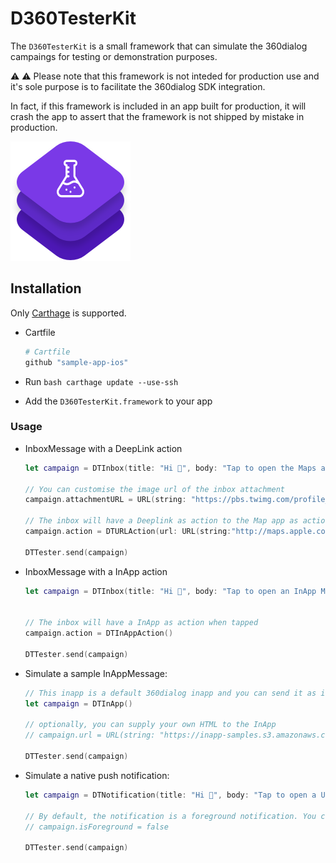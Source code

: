 
# D360TesterKit

The `D360TesterKit` is a small framework that can simulate the 360dialog campaings for testing or demonstration purposes. 

⚠️ ⚠️ Please note that this framework is not inteded for production use and it's sole purpose is to facilitate the 360dialog SDK integration. 

In fact, if this framework is included in an app built for production, it will crash the app to assert that the framework is not shipped by mistake in production.

![](logo.png)


## Installation

Only [Carthage](https://github.com/Carthage/Carthage) is supported.

- Cartfile

	```bash
	# Cartfile
	github "sample-app-ios"
	```

- Run  `bash carthage update --use-ssh`
- Add the `D360TesterKit.framework` to your app

### Usage


- InboxMessage with a DeepLink action

	```swift
	let campaign = DTInbox(title: "Hi 👋", body: "Tap to open the Maps app")
	        
	// You can customise the image url of the inbox attachment
	campaign.attachmentURL = URL(string: "https://pbs.twimg.com/profile_images/2566510432/ba1akm5czgzocd36xb2z_400x400.png")!
	
   // The inbox will have a Deeplink as action to the Map app as action when tapped
   campaign.action = DTURLAction(url: URL(string:"http://maps.apple.com/?ll=52.5287174,13.4154767")!)

	DTTester.send(campaign)
	```
	
- InboxMessage with a InApp action

	```swift
	let campaign = DTInbox(title: "Hi 👋", body: "Tap to open an InApp Message")
	        
	
   // The inbox will have a InApp as action when tapped
   campaign.action = DTInAppAction()

	DTTester.send(campaign)
	```

- Simulate a sample InAppMessage:

	```swift
	// This inapp is a default 360dialog inapp and you can send it as it is.
	let campaign = DTInApp()
	
	// optionally, you can supply your own HTML to the InApp
	// campaign.url = URL(string: "https://inapp-samples.s3.amazonaws.com/push-permissions.html")!
	
	DTTester.send(campaign)

	```

- Simulate a native push notification:

	```swift
	let campaign = DTNotification(title: "Hi 👋", body: "Tap to open a URL")
	    
	// By default, the notification is a foreground notification. You can disable it here
	// campaign.isForeground = false
	    
	DTTester.send(campaign)
	```



